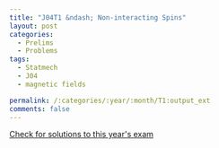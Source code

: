 ```yaml
---
title: "J04T1 &ndash; Non-interacting Spins"
layout: post
categories:
  - Prelims
  - Problems
tags:
  - Statmech
  - J04
  - magnetic fields

permalink: /:categories/:year/:month/T1:output_ext
comments: false
---
```

<object data="2004J1T.pdf" type="application/pdf" width="100%" height="500"></object>
<div class="message"><a href='https://princetonprelim.com/prelim/12/'>Check for solutions to this year's exam</a></div>